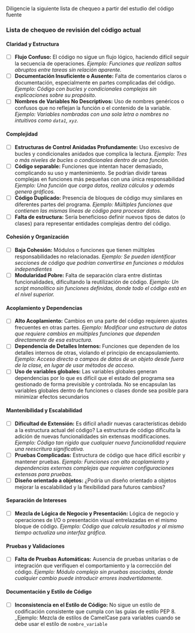 Diligencie la siguiente lista de chequeo a partir del estudio del código fuente

### Lista de chequeo de revisión del código actual

#### Claridad y Estructura

- [ ] **Flujo Confuso:** El código no sigue un flujo lógico, haciendo difícil seguir la secuencia de operaciones.
  _Ejemplo: Funciones que realizan saltos abruptos entre tareas sin relación aparente._
- [ ] **Documentación Insuficiente o Ausente:** Falta de comentarios claros o documentación, especialmente en partes
  complicadas del código. _Ejemplo: Código con bucles y condicionales complejos sin explicaciones sobre su propósito._
- [ ] **Nombres de Variables No Descriptivos:** Uso de nombres genéricos o confusos que no reflejan la función o el
  contenido de la variable. _Ejemplo: Variables nombradas con una sola letra o nombres no intuitivos
  como `data1`, `xyz`._

#### Complejidad

- [ ] **Estructuras de Control Anidadas Profundamente:** Uso excesivo de bucles y condicionales anidados que complica la
  lectura. _Ejemplo: Tres o más niveles de bucles o condicionales dentro de una función._
- [ ] **Código separable:** Funciones que intentan hacer demasiado, complicando su uso y mantenimiento. Se podrían
  dividir tareas complejas en funciones más pequeñas con una única responsabilidad _Ejemplo: Una función que carga
  datos, realiza cálculos y además genera gráficos._
- [ ] **Código Duplicado:** Presencia de bloques de código muy similares en diferentes partes del programa. _Ejemplo:
  Múltiples funciones que contienen las mismas líneas de código para procesar datos._
- [ ] **Falta de estructura:** Sería beneficioso definir nuevos tipos de datos (o clases) para representar entidades
  complejas dentro del código.

#### Cohesión y Organización

- [ ] **Baja Cohesión:** Módulos o funciones que tienen múltiples responsabilidades no relacionadas. _Ejemplo: Se pueden
  identificar secciones de código que podrían convertirse en funciones o módulos independientes_
- [ ] **Modularidad Pobre:** Falta de separación clara entre distintas funcionalidades, dificultando la reutilización de
  código. _Ejemplo: Un script monolítico sin funciones definidas, donde todo el código está en el nivel superior._

#### Acoplamiento y Dependencias

- [ ] **Alto Acoplamiento:** Cambios en una parte del código requieren ajustes frecuentes en otras partes. _Ejemplo:
  Modificar una estructura de datos que requiere cambios en múltiples funciones que dependen directamente de esa
  estructura._
- [ ] **Dependencia de Detalles Internos:** Funciones que dependen de los detalles internos de otras, violando el
  principio de encapsulamiento. _Ejemplo: Acceso directo a campos de datos de un objeto desde fuera de la clase, en
  lugar de usar métodos de acceso._
- [ ] **Uso de variables globales:** Las variables globales generan dependencias por lo que es difícil que el estado del
  programa sea gestionado de forma previsible y controlada. No se encapsulan las variables globales dentro de funciones
  o clases donde sea posible para minimizar efectos secundarios

#### Mantenibilidad y Escalabilidad

- [ ] **Dificultad de Extensión:** Es difícil añadir nuevas características debido a la estructura actual del código? La
  estructura de código dificulta la adición de nuevas funcionalidades sin extensas modificaciones. _Ejemplo: Código tan
  rígido que cualquier nueva funcionalidad requiere una reescritura significativa._
- [ ] **Pruebas Complicadas:** Estructura de código que hace difícil escribir y mantener pruebas. _Ejemplo: Funciones
  con alto acoplamiento y dependencias externas complejas que requieren configuraciones extensas para pruebas._
- [ ] **Diseño orientado a objetos:** ¿Podría un diseño orientado a objetos mejorar la escalabilidad y la flexibilidad
  para futuros cambios?

#### Separación de Intereses

- [ ] **Mezcla de Lógica de Negocio y Presentación:** Lógica de negocio y operaciones de I/O o presentación visual
  entrelazadas en el mismo bloque de código. _Ejemplo: Código que calcula resultados y al mismo tiempo actualiza una
  interfaz gráfica._

#### Pruebas y Validaciones

- [ ] **Falta de Pruebas Automáticas:** Ausencia de pruebas unitarias o de integración que verifiquen el comportamiento
  y la corrección del código. _Ejemplo: Módulo complejo sin pruebas asociadas, donde cualquier cambio puede introducir
  errores inadvertidamente._

#### Documentación y Estilo de Código

- [ ] **Inconsistencia en el Estilo de Código:** No sigue un estilo de codificación consistente que cumpla con las guías
  de estilo PEP 8. _Ejemplo: Mezcla de estilos de CamelCase para variables cuando se debe usar el estilo
  de `nombre_variable`